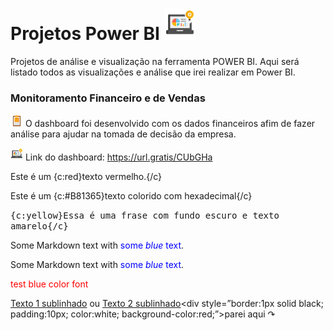 # Projetos Power BI    <img src="img/business.png" width="50">


Projetos de análise e visualização na ferramenta POWER BI. Aqui será listado todos as visualizações e análise que irei realizar em Power BI. 


### Monitoramento Financeiro e de Vendas

<img src="img/itens.png" width="20">  O dashboard foi desenvolvido com os dados financeiros afim de fazer análise para ajudar na tomada de decisão da empresa.


<img src="img/business.png" width="20"> Link do dashboard: https://url.gratis/CUbGHa



Este é um {c:red}texto vermelho.{/c}

Este é um {c:#B81365}texto colorido com hexadecimal{/c}

<kbd>{c:yellow}Essa é uma frase com fundo escuro e texto amarelo{/c}</kbd>

Some Markdown text with <span style="color:blue">some *blue* text</span>.

<p>Some Markdown text with <span style="color:blue">some <em>blue</em> text</span>.</p>

<font color='red'>test blue color font</font>

<u>Texto 1 sublinhado</u> ou <ins>Texto 2 sublinhado</ins><div style=”border:1px solid black; padding:10px; color:white; background-color:red;”>parei aqui &curarr;</div>
